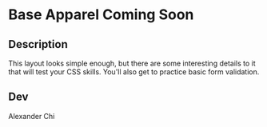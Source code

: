 # Base Apparel Coming Soon

## Description 

This layout looks simple enough, but there are some interesting details to it that will test your CSS skills. You'll also get to practice basic form validation.

## Dev
Alexander Chi